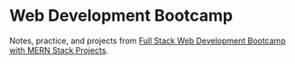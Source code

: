 # Web Development Bootcamp 

Notes, practice, and projects from [Full Stack Web Development Bootcamp with MERN Stack Projects](https://www.udemy.com/course/full-stack-web-development-bootcamp-with-mern-stack-projects).